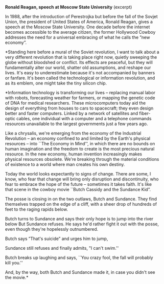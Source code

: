 **Ronald Reagan, speech at Moscow State University**
(excerpt)

In 1988, after the introduction of Perestrojka but before the fall of the Sovjet Union, the president of United States of America, Ronald Reagan, gives a speech at the Moscow State University. One decade before the internet becomes accessible to the average citizen, the former Hollywood Cowboy addresses the need for a universal embracing of what he calls the ”new economy”.


*Standing here before a mural of the Soviet revolution, I want to talk about a very different revolution that is taking place right now, quietly sweeping the globe without bloodshed or conflict. Its effects are peaceful, but they will fundamentally alter our world, shatter old assumptions, and reshape our lives. It's easy to underestimate because it's not accompanied by banners or fanfare. It's been called the technological or information revolution, and as its emblem, one might take the tiny silicon chip.

*Information technology is transforming our lives – replacing manual labor with robots, forecasting weather for farmers, or mapping the genetic code of DNA for medical researchers. These microcomputers today aid the design of everything from houses to cars to spacecraft; they even design better and faster computers. Linked by a network of satellites and fiber-optic cables, one individual with a computer and a telephone commands resources unavailable to the largest governments just a few years ago.

Like a chrysalis, we're emerging from the economy of the Industrial Revolution – an economy confined to and limited by the Earth's physical resources – into ``The Economy in Mind'', in which there are no bounds on human imagination and the freedom to create is the most precious natural resource. In the new economy, human invention increasingly makes physical resources obsolete. We're breaking through the material conditions of existence to a world where man creates his own destiny.

Today the world looks expectantly to signs of change. There are some, I know, who fear that change will bring only disruption and discontinuity, who fear to embrace the hope of the future – sometimes it takes faith. It's like that scene in the cowboy movie ``Butch Cassidy and the Sundance Kid”.

The posse is closing in on the two outlaws, Butch and Sundance. They find themselves trapped on the edge of a cliff, with a sheer drop of hundreds of feet to the raging rapids below.

Butch turns to Sundance and says their only hope is to jump into the river below
But Sundance refuses. He says he'd rather fight it out with the posse, even though they're hopelessly outnumbered.

Butch says ”That's suicide” and urges him to jump,

Sundance still refuses and finally admits, "I can't swim.''

Butch breaks up laughing and says, ``You crazy fool, the fall will probably kill you.''

And, by the way, both Butch and Sundance made it, in case you didn't see the movie.*
